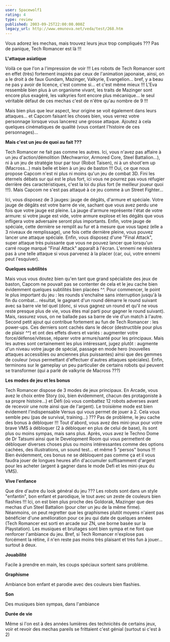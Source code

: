 ```yaml
---
user: Spacewolf1
rating: 4
type: review
published: 2003-09-25T22:00:00.000Z
legacy_url: http://www.emunova.net/veda/test/268.htm
---
```

Vous adorez les mechas, mais trouvez leurs jeux trop compliqués ??? Pas de panique, Tech Romancer est là !!!  

  

**L'attaque asiatique**  

Voilà ce que l'on a l'impression de voir !!! Les robots de Tech Romancer sont en effet (très) fortement inspirés par ceux de l'animation japonaise, ainsi, on a le droit à de faux Gundam, Mazinger, Valkyrie, Evangelion... bref, y a beau ne pas y avoir de licence, c'est comme si... et c'est même mieux !!! L'Eva ressemble bien plus à un organisme vivant, les traits de Mazinger sont encore plus exagéré, les valkyries font encore plus mécanique... le seul véritable défaut de ces mechas c'est de n'être qu'au nombre de 9 !!!  

Mais bien plus que leur aspect, leur origine se voit également dans leurs attaques... et Capcom faisant les choses bien, vous verrez votre personnage lorsque vous lancerez une grosse attaque. Ajoutez à cela quelques cinématiques de qualité (vous contant l'histoire de ces personnages)...  

  

**Mais c'est un jeu de quoi au fait ???**  

Tech Romancer ne fait pas comme les autres. Ici, vous n'avez pas affaire à un jeu d'action/démolition (Mechwarrior, Armored Core, Steel Battalion...), ni à un jeu de stratégie tour par tour (Robot Taisen), ni à un shoot'em up (Macross...) mais belle et bien à un jeu de baston !!! Oui, ce que nous propose Capcom n'est ni plus ni moins qu'un jeu de combat 3D. Fini les éternels débats sur qui est le plus fort, ici vous ne pourrez pas vous réfugier derrière des caractéristiques, c'est la loi du plus fort (le meilleur joueur quoi !!!). Mais Capcom ne s'est pas attaqué à ce jeu comme à un Street Fighter...  

Ici, vous disposez de 3 jauges: jauge de dégâts, d'armure et spéciale. Votre jauge de dégâts est votre barre de vie, sachant que vous avez perdu une fois que votre jauge est pleine. La jauge d'armure représente l'état de votre armure: si votre jauge est vide, votre armure explose et les dégâts que vous infligera votre adversaire seront plus importants. Enfin, votre jauge de spéciale, cette dernière se remplit au fur et à mesure que vous tapez (elle a 3 niveaux de remplissage), une fois cette dernière pleine, vous pouvez lancer une attaque spéciale. Enfin, vous disposez d'une "Final Attack", super attaque très puissante que vous ne pouvez lancer que lorsqu'un carré rouge marqué "Final Attack" apparaît à l'écran. L'ennemi ne résistera pas à une telle attaque si vous parvenez à la placer (car, oui, votre ennemi peut l'esquiver).  

  

**Quelques subtilités**  

Mais vous vous doutez bien qu'en tant que grand spécialiste des jeux de baston, Capcom ne pouvait pas se contenter de cela et le jeu cache bien évidemment quelques subtilités bien placées ^^. Pour commencer, le point le plus important du jeu : les rounds s'enchaîne sans interruption jusqu'à la fin du combat... résultat, le gagnant d'un round démarre le round suivant avec sa barre vie tel quel (donc, si vous gagnez un round et qu'il ne vous reste presque plus de vie, vous êtes mal parti pour gagner le round suivant). Mais, rassurez vous, on ne ballade pas sa barre de vie d'un match à l'autre. Second petit ajout qui contribue fortement au fun de Tech Romancer : les power-ups. Ces derniers sont cachés dans le décor (destructible pour plus de plaisir ^^) et ont des effets divers et variés : augmenter votre force/défense/vitesse, réparer votre armure/santé pour les principaux. Mais les autres sont certainement les plus intéressant, jugez plutôt : augmente d'un niveau votre jauge de spécial, passage en mode hero (nouvelles attaques accessibles ou anciennes plus puissantes) ainsi que des gemmes de couleur (vous permettant d'effectuer d'autres attaques spéciales). Enfin, terminons sur le gameplay un peu particulier de certains robots qui peuvent se transformer (qui a parlé de valkyrie de Macross ???)  

  

**Les modes de jeu et les bonus**  

Tech Romancer dispose de 3 modes de jeux principaux. En Arcade, vous avez le choix entre Story (où, bien évidemment, chacun des protagoniste à sa propre histoire...) et Défi (où vous combattez 12 robots adverses avant de recevoir une note ainsi que de l'argent). Le troisième mode est bien évidement l'indispensable Versus qui vous permet de jouer à 2\. Cela vous semble peu (pas de survival, training...) ??? Pas de problème, le jeu cache des bonus à débloquer !!! Tout d'abord, vous avez des mini-jeux pour votre brave VMS à débloquer (2 à débloquer en plus de celui de base), ils sont plus ou moins sympas, mais sans plus. Après, vous avez le Techno Dome de Dr Tatsumi ainsi que le Development Room qui vous permettent de débloquer diverses choses plus ou moins intéressantes comme des options cachées, des illustrations, un sound test... et même 5 "persos" bonus !!! Bien évidemment, ces bonus ne se débloquent pas comme ça et il vous faudra jouer de longues heures afin d'accumuler suffisamment d'argent pour les acheter (argent à gagner dans le mode Defi et les mini-jeux du VMS).  

  

**Vive l'enfance**  

Que dire d'autre du look général du jeu ??? Les robots sont dans un style "enfantin", bon enfant et parodique, le tout avec un zeste de couleurs bien flashies !!! Ici, on est bien plus proche des Goldorak, Mazinger que des mechas d'un Steel Battalion (pour citer un jeu de la même firme). Néanmoins, on peut regretter que les graphismes plutôt moyens n'aient pas bénéficier d'une amélioration pour ce jeu qui date de quelques années (Tech Romancer est sorti en arcade sur ZN, une borne basée sur la Playstation). Les musiques et bruitages sont bien sympa et ne font que renforcer l'ambiance du jeu. Bref, si Tech Romancer n'explose pas forcément la rétine, il n'en reste pas moins très plaisant et très fun à jouer... surtout à deux.  

  

  

**Jouabilité**  

Facile à prendre en main, les coups spéciaux sortent sans problème.  

**Graphisme**  

Ambiance bon enfant et parodie avec des couleurs bien flashies.  

**Son**  

Des musiques bien sympas, dans l'ambiance  

**Durée de vie**  

Même si l'on est à des années lumières des technicités de certains jeux, voir et revoir des mechas pareils se frittaient c'est génial (surtout si c'est à 2)
